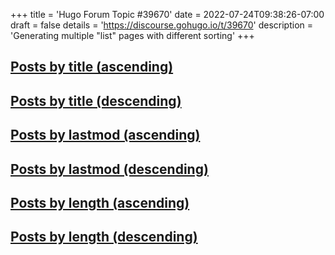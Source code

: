 +++
title = 'Hugo Forum Topic #39670'
date = 2022-07-24T09:38:26-07:00
draft = false
details = 'https://discourse.gohugo.io/t/39670'
description = 'Generating multiple "list" pages with different sorting'
+++


## [Posts by title (ascending)](/lists/posts/by-title-asc/)

## [Posts by title (descending)](/lists/posts/by-title-desc/)

## [Posts by lastmod (ascending)](/lists/posts/by-lastmod-asc/)

## [Posts by lastmod (descending)](/lists/posts/by-lastmod-desc/)

## [Posts by length (ascending)](/lists/posts/by-length-asc/)

## [Posts by length (descending)](/lists/posts/by-length-desc/)
